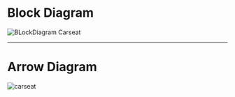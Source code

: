 # Block Diagram
![BLockDiagram Carseat](https://user-images.githubusercontent.com/89628029/133658070-5c5a57fc-cbab-42e5-9ff6-879508f83723.png)

---

# Arrow Diagram

![carseat](https://user-images.githubusercontent.com/89628029/133658826-ae94d139-54ba-437f-a626-a8a7f7ea0b84.png)
